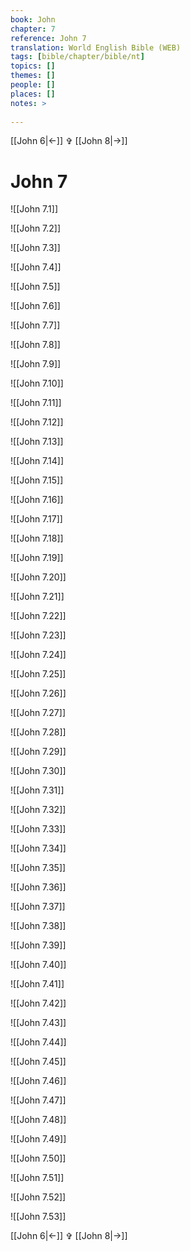 ```yaml
---
book: John
chapter: 7
reference: John 7
translation: World English Bible (WEB)
tags: [bible/chapter/bible/nt]
topics: []
themes: []
people: []
places: []
notes: >
  
---
```


[[John 6|<-]] ✞ [[John 8|->]]

# John 7

![[John 7.1]]

![[John 7.2]]

![[John 7.3]]

![[John 7.4]]

![[John 7.5]]

![[John 7.6]]

![[John 7.7]]

![[John 7.8]]

![[John 7.9]]

![[John 7.10]]

![[John 7.11]]

![[John 7.12]]

![[John 7.13]]

![[John 7.14]]

![[John 7.15]]

![[John 7.16]]

![[John 7.17]]

![[John 7.18]]

![[John 7.19]]

![[John 7.20]]

![[John 7.21]]

![[John 7.22]]

![[John 7.23]]

![[John 7.24]]

![[John 7.25]]

![[John 7.26]]

![[John 7.27]]

![[John 7.28]]

![[John 7.29]]

![[John 7.30]]

![[John 7.31]]

![[John 7.32]]

![[John 7.33]]

![[John 7.34]]

![[John 7.35]]

![[John 7.36]]

![[John 7.37]]

![[John 7.38]]

![[John 7.39]]

![[John 7.40]]

![[John 7.41]]

![[John 7.42]]

![[John 7.43]]

![[John 7.44]]

![[John 7.45]]

![[John 7.46]]

![[John 7.47]]

![[John 7.48]]

![[John 7.49]]

![[John 7.50]]

![[John 7.51]]

![[John 7.52]]

![[John 7.53]]

[[John 6|<-]] ✞ [[John 8|->]]

